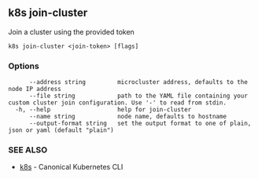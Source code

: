 ## k8s join-cluster

Join a cluster using the provided token

```
k8s join-cluster <join-token> [flags]
```

### Options

```
      --address string         microcluster address, defaults to the node IP address
      --file string            path to the YAML file containing your custom cluster join configuration. Use '-' to read from stdin.
  -h, --help                   help for join-cluster
      --name string            node name, defaults to hostname
      --output-format string   set the output format to one of plain, json or yaml (default "plain")
```

### SEE ALSO

* [k8s](k8s.md)	 - Canonical Kubernetes CLI


